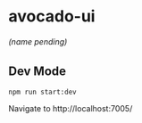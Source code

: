 # avocado-ui
###### (name pending)

## Dev Mode
```
npm run start:dev
```
Navigate to http://localhost:7005/
